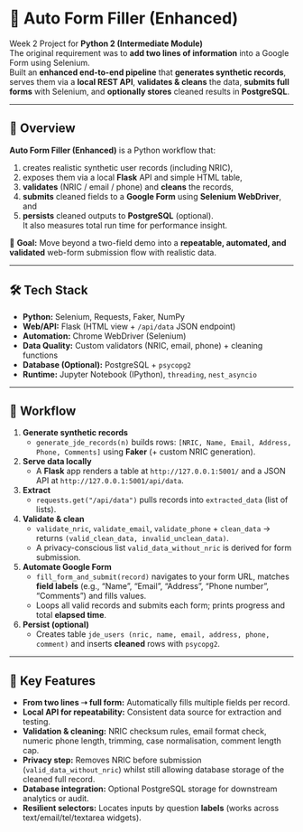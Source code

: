 # 📝 Auto Form Filler (Enhanced)

Week 2 Project for **Python 2 (Intermediate Module)**  
The original requirement was to **add two lines of information** into a Google Form using Selenium.  
Built an **enhanced end-to-end pipeline** that **generates synthetic records**, serves them via a **local REST API**, **validates & cleans** the data, **submits full forms** with Selenium, and **optionally stores** cleaned results in **PostgreSQL**.

---

## 📌 Overview
**Auto Form Filler (Enhanced)** is a Python workflow that:
1) creates realistic synthetic user records (including NRIC),  
2) exposes them via a local **Flask** API and simple HTML table,  
3) **validates** (NRIC / email / phone) and **cleans** the records,  
4) **submits** cleaned fields to a **Google Form** using **Selenium WebDriver**, and  
5) **persists** cleaned outputs to **PostgreSQL** (optional).  
It also measures total run time for performance insight.

🎯 **Goal:** Move beyond a two-field demo into a **repeatable, automated, and validated** web-form submission flow with realistic data.

---

## 🛠 Tech Stack
- **Python:** Selenium, Requests, Faker, NumPy  
- **Web/API:** Flask (HTML view + `/api/data` JSON endpoint)  
- **Automation:** Chrome WebDriver (Selenium)  
- **Data Quality:** Custom validators (NRIC, email, phone) + cleaning functions  
- **Database (Optional):** PostgreSQL + `psycopg2`  
- **Runtime:** Jupyter Notebook (IPython), `threading`, `nest_asyncio`

---

## 🔄 Workflow
1. **Generate synthetic records**  
   - `generate_jde_records(n)` builds rows: `[NRIC, Name, Email, Address, Phone, Comments]` using **Faker** (+ custom NRIC generation).
2. **Serve data locally**  
   - A **Flask** app renders a table at `http://127.0.0.1:5001/` and a JSON API at `http://127.0.0.1:5001/api/data`.
3. **Extract**  
   - `requests.get("/api/data")` pulls records into `extracted_data` (list of lists).
4. **Validate & clean**  
   - `validate_nric`, `validate_email`, `validate_phone` + `clean_data` → returns `(valid_clean_data, invalid_unclean_data)`.  
   - A privacy-conscious list `valid_data_without_nric` is derived for form submission.
5. **Automate Google Form**  
   - `fill_form_and_submit(record)` navigates to your form URL, matches **field labels** (e.g., “Name”, “Email”, “Address”, “Phone number”, “Comments”) and fills values.  
   - Loops all valid records and submits each form; prints progress and total **elapsed time**.
6. **Persist (optional)**  
   - Creates table `jde_users (nric, name, email, address, phone, comment)` and inserts **cleaned** rows with `psycopg2`.

---

## 🌟 Key Features
- **From two lines ➝ full form:** Automatically fills multiple fields per record.  
- **Local API for repeatability:** Consistent data source for extraction and testing.  
- **Validation & cleaning:** NRIC checksum rules, email format check, numeric phone length, trimming, case normalisation, comment length cap.  
- **Privacy step:** Removes NRIC before submission (`valid_data_without_nric`) whilst still allowing database storage of the cleaned full record.  
- **Database integration:** Optional PostgreSQL storage for downstream analytics or audit.  
- **Resilient selectors:** Locates inputs by question **labels** (works across text/email/tel/textarea widgets).
